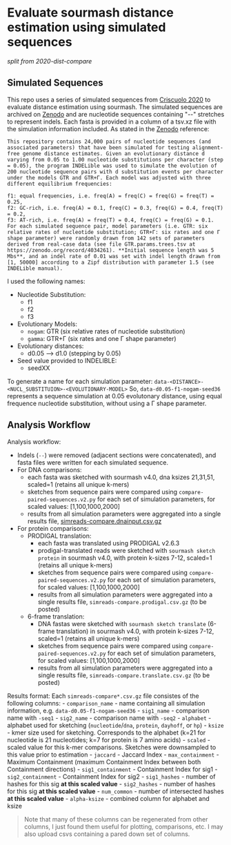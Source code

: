 # Evaluate sourmash distance estimation using simulated sequences

_split from 2020-dist-compare_

## Simulated Sequences 

This repo uses a series of simulated sequences from [Criscuolo 2020](https://doi.org/10.12688/f1000research.26930.1) to evaluate distance estimation using sourmash.
The simulated sequences are archived on [Zenodo](https://zenodo.org/record/4034462) and are nucleotide sequences containing "--" stretches to represent indels.
Each fasta is provided in a column of a tsv.xz file with the simulation information included. As stated in the [Zenodo](https://zenodo.org/record/4034462) reference:

```
This repository contains 24,000 pairs of nucleotide sequences (and associated parameters) that have been simulated for testing alignment-free genome distance estimates. Given an evolutionary distance d varying from 0.05 to 1.00 nucleotide substitutions per character (step = 0.05), the program INDELible was used to simulate the evolution of 200 nucleotide sequence pairs with d substitution events per character under the models GTR and GTR+Γ. Each model was adjusted with three different equilibrium frequencies:

f1: equal frequencies, i.e. freq(A) = freq(C) = freq(G) = freq(T) = 0.25,
f2: GC-rich, i.e. freq(A) = 0.1, freq(C) = 0.3, freq(G) = 0.4, freq(T) = 0.2,
f3: AT-rich, i.e. freq(A) = freq(T) = 0.4, freq(C) = freq(G) = 0.1.
For each simulated sequence pair, model parameters (i.e. GTR: six relative rates of nucleotide substitution; GTR+Γ: six rates and one Γ shape parameter) were randomly drawn from 142 sets of parameters derived from real-case data (see file GTR.params.trees.tsv at https://zenodo.org/record/4034261). **Initial sequence length was 5 Mbs**, and an indel rate of 0.01 was set with indel length drawn from [1, 50000] according to a Zipf distribution with parameter 1.5 (see INDELible manual).
```

I used the following names:
  - Nucleotide Substitution:
    - f1
    - f2
    - f3
  - Evolutionary Models:
    - `nogam`: GTR (six relative rates of nucleotide substitution)
    - `gamma`: GTR+Γ (six rates and one Γ shape parameter)
  - Evolutionary distances:
    - d0.05 --> d1.0 (stepping by 0.05)
  - Seed value provided to INDELIBLE:
    - seedXX

To generate a name for each simulation parameter: `data-<DISTANCE>-<NUCL_SUBSTITUION>-<EVOLUTIONARY-MODEL>`
So, `data-d0.05-f1-nogam-seed36` represents a sequence simulation at 0.05 evolutonary distance, using equal frequence nucleotide substitution, without using a Γ shape parameter.

## Analysis Workflow

Analysis workflow:
  - Indels (`--`) were removed (adjacent sections were concatenated), and fasta files were written for each simulated sequence.
  - For DNA comparisons:
      - each fasta was sketched with sourmash v4.0, dna ksizes 21,31,51, scaled=1 (retains all unique k-mers)
      - sketches from sequence pairs were compared using `compare-paired-sequences.v2.py` for each set of simulation parameters, for scaled values: [1,100,1000,2000]
      - results from all simulation parameters were aggregated into a single results file, [simreads-compare.dnainput.csv.gz](https://osf.io/xn7vt/download)
  - For protein comparisons:
      - PRODIGAL translation:
        - each fasta was translated using PRODIGAL v2.6.3
        - prodigal-translated reads were sketched with `sourmash sketch protein` in sourmash v4.0, with protein k-sizes 7-12, scaled=1 (retains all unique k-mers)
        - sketches from sequence pairs were compared using `compare-paired-sequences.v2.py` for each set of simulation parameters, for scaled values: [1,100,1000,2000]
        - results from all simulation parameters were aggregated into a single results file, `simreads-compare.prodigal.csv.gz` (to be posted)
      - 6-frame translation:
        - DNA fastas were sketched with `sourmash sketch translate` (6-frame translation) in sourmash v4.0, with protein k-sizes 7-12, scaled=1 (retains all unique k-mers)
        - sketches from sequence pairs were compared using `compare-paired-sequences.v2.py` for each set of simulation parameters, for scaled values: [1,100,1000,2000]
        - results from all simulation parameters were aggregated into a single results file, `simreads-compare.translate.csv.gz` (to be posted)

Results format:
  Each `simreads-compare*.csv.gz` file consistes of the following columns:
    - `comparison_name` - name containing all simulation information, e.g. `data-d0.05-f1-nogam-seed36`
    - `sig1_name` - comparison name with `-seq1`
    - `sig2_name` - comparison name with `-seq2`
    - `alphabet` - alphabet used for sketching (`nucleotide`/`dna`, `protein`, `dayhoff`, or `hp`)
    - `ksize` - kmer size used for sketching. Corresponds to the alphabet (k=21 for nucleotide is 21 nucleotides; k=7 for protein is 7 amino acids)
    - `scaled` - scaled value for this k-mer comparisons. Sketches were downsampled to this value prior to estimation 
    - `jaccard` - Jaccard Index
    - `max_containment` - Maximum Containment (maximum Containment Index between both Containment directions)
    - `sig1_containment` - Containment Index for sig1
    - `sig2_containment` - Containment Index for sig2
    - `sig1_hashes` - number of hashes for this sig **at this scaled value**
    - `sig2_hashes` - number of hashes for this sig **at this scaled value**
    - `num_common` - number of intersected hashes **at this scaled value**
    - `alpha-ksize` - combined column for alphabet and ksize

  
> Note that many of these columns can be regenerated from other columns, I just found them useful for plotting, comparisons, etc.
> I may also upload csvs containing a pared down set of columns.
